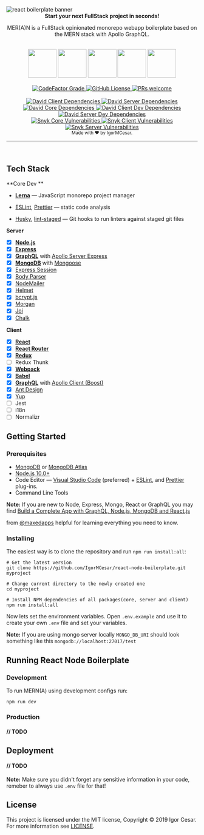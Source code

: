 <img src="https://user-images.githubusercontent.com/5064518/62132713-f3c25480-b2b3-11e9-9bb2-8447432ac980.png" alt="react boilerplate banner" align="center" />

<br>

<div align="center">
    <b>
        Start your next FullStack project in seconds!
    </b>
    <p>MER(A)N is a FullStack opinionated monorepo webapp boilerplate based on the MERN stack with Apollo GraphQL.</p>
</div>

<br>

<div align="center">
  <img src="https://cdn.iconscout.com/icon/free/png-256/mongodb-5-1175140.png" height="75">
  <img src="https://cdn.iconscout.com/icon/free/png-256/express-8-1175029.png" height="75">
  <img src="https://upload.wikimedia.org/wikipedia/commons/thumb/4/47/React.svg/512px-React.svg.png" height="75">
  <img src="https://media.licdn.com/dms/image/C4E0BAQE19TrEXW022w/company-logo_200_200/0?e=2159024400&v=beta&t=KSA1haVf2zqXDG5scvlmrXltTNA3MkkLLQpolQrTBTU" height="75">
  <img src="https://nodejs.org/static/images/logo-hexagon-card.png" height="75">
</div>

<br>

<div align="center">
    <a href="https://img.shields.io/codefactor/grade/github/IgorMCesar/react-express-mongo-boilerplate">
    <img alt="CodeFactor Grade" src="https://img.shields.io/codefactor/grade/github/IgorMCesar/react-express-mongo-boilerplate">
  </a>
  <a href="https://img.shields.io/github/license/IgorMCesar/react-express-mongo-boilerplate?color=blue">
  	<img alt="GitHub License" src="https://img.shields.io/github/license/IgorMCesar/react-express-mongo-boilerplate?color=blue">
  </a>
  <a href="https://egghead.io/courses/how-to-contribute-to-an-open-source-project-on-github">
    <img alt="PRs welcome" src="https://img.shields.io/badge/PRs-welcome-brightgreen">
  </a>
</div>

<br>

<div align="center">
  <a href="https://img.shields.io/david/IgorMCesar/react-express-mongo-boilerplate?label=client%20dependencies&path=src/client">
    <img alt="David Client Dependencies" src="https://img.shields.io/david/IgorMCesar/react-express-mongo-boilerplate?label=client%20dependencies&path=src/client">
  </a>
  <a href="https://img.shields.io/david/IgorMCesar/react-express-mongo-boilerplate?label=server%20dependencies&path=src/server">
    <img alt="David Server Dependencies" src="https://img.shields.io/david/IgorMCesar/react-express-mongo-boilerplate?label=server%20dependencies&path=src/server">
  </a>
</div>
<div align="center">
  <a href="https://img.shields.io/david/dev/IgorMCesar/react-express-mongo-boilerplate?label=core%20devDependencies">
    <img alt="David Core Dependencies" src="https://img.shields.io/david/dev/IgorMCesar/react-express-mongo-boilerplate?label=core%20devDependencies">
  </a>
  <a href="https://img.shields.io/david/dev/IgorMCesar/react-express-mongo-boilerplate?label=client%20devDependencies&path=src/client">
    <img alt="David Client Dev Dependencies" src="https://img.shields.io/david/dev/IgorMCesar/react-express-mongo-boilerplate?label=client%20devDependencies&path=src/client">
  </a>
  <a href="https://img.shields.io/david/dev/IgorMCesar/react-express-mongo-boilerplate?label=server%20devDependencies&path=src/server">
    <img alt="David Server Dev Dependencies" src="https://img.shields.io/david/dev/IgorMCesar/react-express-mongo-boilerplate?label=server%20devDependencies&path=src/server">
  </a>
</div>
<div align="center">
    <a href="https://img.shields.io/snyk/vulnerabilities/github/IgorMCesar/react-express-mongo-boilerplatelabel=core%20vulnerabilities">
    <img alt="Snyk Core Vulnerabilities" src="https://img.shields.io/snyk/vulnerabilities/github/IgorMCesar/react-express-mongo-boilerplate?label=core%20vulnerabilities">
  </a>
  <a href="https://img.shields.io/snyk/vulnerabilities/github/IgorMCesar/react-express-mongo-boilerplate?&path=src/client/package.json&label=client%20vulnerabilities">
    <img alt="Snyk Client Vulnerabilities" src="https://img.shields.io/snyk/vulnerabilities/github/IgorMCesar/react-express-mongo-boilerplate?&path=src/client/package.json&label=client%20vulnerabilities">
  </a>
  <a href="https://img.shields.io/snyk/vulnerabilities/github/IgorMCesar/react-express-mongo-boilerplate?&path=src/server/package.json&label=server%20vulnerabilities">
    <img alt="Snyk Server Vulnerabilities" src="https://img.shields.io/snyk/vulnerabilities/github/IgorMCesar/react-express-mongo-boilerplate?&path=src/server/package.json&label=server%20vulnerabilities">
  </a>
</div>

<div align="center">
    <sub>
        Made with ❤️ by <a ref="https://github.com/IgorMCesar">IgorMCesar</a>.
    </sub>
</div>

<hr />

<br>

## Tech Stack

**Core Dev **

- **[Lerna](https://github.com/lerna/lerna)** —  JavaScript monorepo project manager

- [ESLint](https://eslint.org/), [Prettier](https://prettier.io/) —  static code analysis

- [Husky](https://github.com/typicode/husky), [lint-staged](https://github.com/okonet/lint-staged) — Git hooks to run linters against staged git files

**Server**

- [x] **[Node.js](https://nodejs.org)** 
- [x] **[Express](https://github.com/expressjs/express)**
- [x] **[GraphQL](http://graphql.org/)** with [Apollo Server Express](https://github.com/apollographql/apollo-server/tree/master/packages/apollo-server-express)
- [x] **[MongoDB](https://www.mongodb.com/)** with [Mongoose](https://github.com/Automattic/mongoose)
- [x] [Express Session](https://github.com/expressjs/session)
- [x] [Body Parser](https://github.com/expressjs/body-parser)
- [x] [NodeMailer](https://github.com/nodemailer/nodemailer)
- [x] [Helmet](https://github.com/helmetjs/helmet)
- [x] [bcrypt.js](https://github.com/dcodeIO/bcrypt.js)
- [x] [Morgan](https://github.com/expressjs/morgan)
- [x] [Joi](https://github.com/hapijs/joi)
- [x] [Chalk](https://github.com/chalk/chalk)

**Client**

- [x] **[React](https://reactjs.org/)** 
- [x] **[React Router](https://github.com/ReactTraining/react-router)**
- [x] **[Redux](https://redux.js.org/)**
- [ ] Redux Thunk
- [x] **[Webpack](https://github.com/webpack/webpack)**
- [x] **[Babel](https://babeljs.io/)**
- [x] **[GraphQL](http://graphql.org/)** with [Apollo Client (Boost)](https://github.com/apollographql/apollo-client/tree/master/packages/apollo-boost)
- [x] [Ant Design](https://ant.design/)
- [x] [Yup](https://github.com/jquense/yup)
- [ ] Jest
- [ ] i18n
- [ ] Normalizr

## Getting Started

### Prerequisites

- [MongoDB](https://www.mongodb.com/download-center/community) or [MongoDB Atlas](https://www.mongodb.com/cloud/atlas)
- [Node.js 10.0+](http://nodejs.org)
- Code Editor —  [Visual Studio Code](https://code.visualstudio.com/) (preferred) + [ESLint](https://marketplace.visualstudio.com/items?itemName=dbaeumer.vscode-eslint), and [Prettier](https://marketplace.visualstudio.com/items?itemName=esbenp.prettier-vscode) plug-ins.
- Command Line Tools

**Note:** If you are new to Node, Express, Mongo, React or GraphQL you may find
[Build a Complete App with GraphQL, Node.js, MongoDB and React.js](https://www.youtube.com/watch?v=7giZGFDGnkc&list=PL55RiY5tL51rG1x02Yyj93iypUuHYXcB_&index=1)

from [@maxedapps](https://twitter.com/maxedapps) helpful for learning everything you need to know.

### Installing

The easiest way is to clone the repository and run `npm run install:all`:

```
# Get the latest version
git clone https://github.com/IgorMCesar/react-node-boilerplate.git myproject

# Change current directory to the newly created one
cd myproject

# Install NPM dependencies of all packages(core, server and client)
npm run install:all
```

Now lets set the environment variables. Open `.env.example` and use it to create your own `.env` file and set your variables.

**Note:** If you are using mongo server locally `MONGO_DB_URI` should look something like this `mongodb://localhost:27017/test`

## Running React Node Boilerplate

### Development

To run MERN(A) using development configs run:

```
npm run dev
```

### Production

#### // TODO

## Deployment

#### // TODO

**Note:** Make sure you didn't forget any sensitive information in your code, remeber to always use `.env` file for that!

## License

This project is licensed under the MIT license, Copyright © 2019 Igor Cesar. For more information see [LICENSE](https://github.com/IgorMCesar/react-express-mongo-boilerplate/blob/master/LICENSE).
